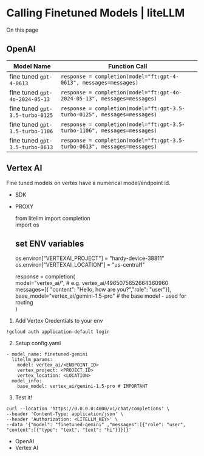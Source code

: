 # Calling Finetuned Models | liteLLM

On this page

## OpenAI​

Model Name| Function Call  
---|---  
fine tuned `gpt-4-0613`| `response = completion(model="ft:gpt-4-0613", messages=messages)`  
fine tuned `gpt-4o-2024-05-13`| `response = completion(model="ft:gpt-4o-2024-05-13", messages=messages)`  
fine tuned `gpt-3.5-turbo-0125`| `response = completion(model="ft:gpt-3.5-turbo-0125", messages=messages)`  
fine tuned `gpt-3.5-turbo-1106`| `response = completion(model="ft:gpt-3.5-turbo-1106", messages=messages)`  
fine tuned `gpt-3.5-turbo-0613`| `response = completion(model="ft:gpt-3.5-turbo-0613", messages=messages)`  
  
## Vertex AI​

Fine tuned models on vertex have a numerical model/endpoint id.

  * SDK
  * PROXY

    
    
    from litellm import completion  
    import os  
      
    ## set ENV variables  
    os.environ["VERTEXAI_PROJECT"] = "hardy-device-38811"  
    os.environ["VERTEXAI_LOCATION"] = "us-central1"  
      
    response = completion(  
      model="vertex_ai/<your-finetuned-model>",  # e.g. vertex_ai/4965075652664360960  
      messages=[{ "content": "Hello, how are you?","role": "user"}],  
      base_model="vertex_ai/gemini-1.5-pro" # the base model - used for routing  
    )  
    

  1. Add Vertex Credentials to your env

    
    
    !gcloud auth application-default login  
    

  2. Setup config.yaml

    
    
    - model_name: finetuned-gemini  
      litellm_params:  
        model: vertex_ai/<ENDPOINT_ID>  
        vertex_project: <PROJECT_ID>  
        vertex_location: <LOCATION>  
      model_info:  
        base_model: vertex_ai/gemini-1.5-pro # IMPORTANT  
    

  3. Test it!

    
    
    curl --location 'https://0.0.0.0:4000/v1/chat/completions' \  
    --header 'Content-Type: application/json' \  
    --header 'Authorization: <LITELLM_KEY>' \  
    --data '{"model": "finetuned-gemini" ,"messages":[{"role": "user", "content":[{"type": "text", "text": "hi"}]}]}'  
    

  * OpenAI
  * Vertex AI